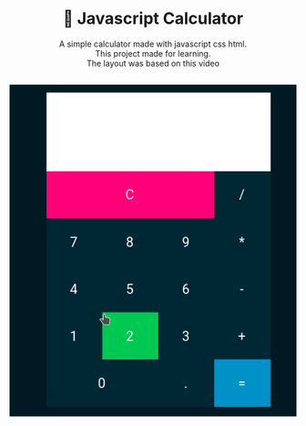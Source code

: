 <h1 align=center>🧮 Javascript Calculator</h1>
<p align=center>
A simple calculator made with javascript css html.<br />
This project made for learning.<br />
The layout was based on this video</p>
<h2 align=center>
<img src="preview.gif"/>
</h2>